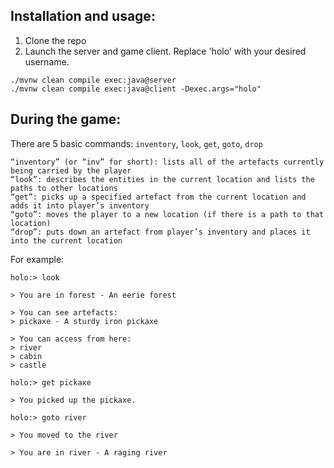 ## Installation and usage:
1. Clone the repo
2. Launch the server and game client. Replace 'holo' with your desired username.
```
./mvnw clean compile exec:java@server
./mvnw clean compile exec:java@client -Dexec.args="holo"
```

## During the game: 

There are 5 basic commands: `inventory`, `look`, `get`, `goto`, `drop`
```
“inventory” (or “inv” for short): lists all of the artefacts currently being carried by the player
“look”: describes the entities in the current location and lists the paths to other locations
“get”: picks up a specified artefact from the current location and adds it into player’s inventory
“goto”: moves the player to a new location (if there is a path to that location)
“drop”: puts down an artefact from player’s inventory and places it into the current location
```

For example:
```
holo:> look

> You are in forest - An eerie forest

> You can see artefacts:
> pickaxe - A sturdy iron pickaxe

> You can access from here:
> river
> cabin
> castle

holo:> get pickaxe

> You picked up the pickaxe.

holo:> goto river

> You moved to the river

> You are in river - A raging river
```

